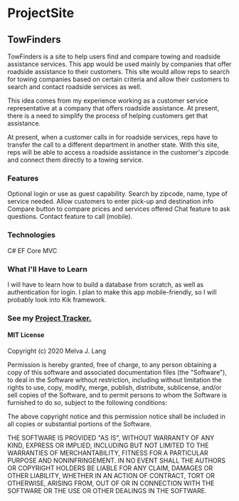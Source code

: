 # ProjectSite

## TowFinders 
TowFinders is a site to help users find and compare towing and roadside assistance services.
This app would be used mainly by companies that offer roadside assistance to their customers. This site would allow reps to search for towing companies based on certain criteria and allow their customers to search and contact roadside services as well.

This idea comes from my experience working as a customer service representative at a company that offers roadside assistance. At present, there is a need to simplify the process of helping customers get that assistance.

At present, when a customer calls in for roadside services, reps have to transfer the call to a different department in another 
state. With this site, reps will be able to access a roadside assistance in the customer's zipcode and connect them directly to 
a towing service. 

### Features
Optional login or use as guest capability.
Search by zipcode, name, type of service needed.
Allow customers to enter pick-up and destination info
Compare button to compare prices and services offered
Chat feature to ask questions.
Contact feature to call (mobile).

### Technologies
C#
EF Core
MVC

### What I'll Have to Learn
I will have to learn how to build a database from scratch, as well as authentication for login. I plan to make this app mobile-friendly, so I will probably look into Kik framework.

### See my [Project Tracker.](https://trello.com/b/DMDCWUVF)

#### MIT License

Copyright (c) 2020 Melva J. Lang

Permission is hereby granted, free of charge, to any person obtaining a copy
of this software and associated documentation files (the "Software"), to deal
in the Software without restriction, including without limitation the rights
to use, copy, modify, merge, publish, distribute, sublicense, and/or sell
copies of the Software, and to permit persons to whom the Software is
furnished to do so, subject to the following conditions:

The above copyright notice and this permission notice shall be included in all
copies or substantial portions of the Software.

THE SOFTWARE IS PROVIDED "AS IS", WITHOUT WARRANTY OF ANY KIND, EXPRESS OR
IMPLIED, INCLUDING BUT NOT LIMITED TO THE WARRANTIES OF MERCHANTABILITY,
FITNESS FOR A PARTICULAR PURPOSE AND NONINFRINGEMENT. IN NO EVENT SHALL THE
AUTHORS OR COPYRIGHT HOLDERS BE LIABLE FOR ANY CLAIM, DAMAGES OR OTHER
LIABILITY, WHETHER IN AN ACTION OF CONTRACT, TORT OR OTHERWISE, ARISING FROM,
OUT OF OR IN CONNECTION WITH THE SOFTWARE OR THE USE OR OTHER DEALINGS IN THE
SOFTWARE.
